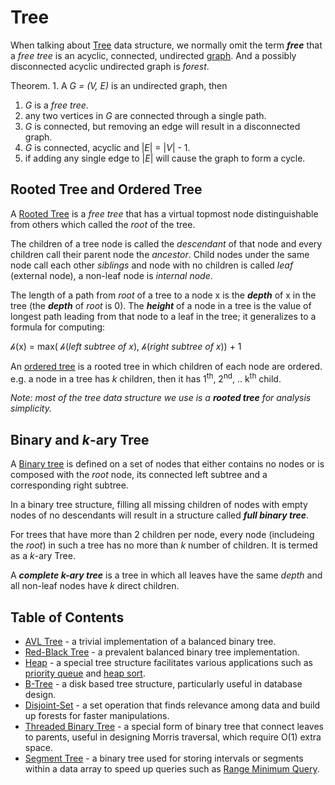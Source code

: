 # Tree

When talking about [Tree](#tree) data structure, we normally omit the term _**free**_ that a _free tree_ is an acyclic, connected, undirected [graph](../graph-algorithms/overview.md). And a possibly disconnected acyclic undirected graph is _forest_.

Theorem. 1. A _G = (V, E)_ is an undirected graph, then

1. _G_ is a _free tree_.
2. any two vertices in _G_ are connected through a single path.
3. _G_ is connected, but removing an edge will result in a disconnected graph.
4. _G_ is connected, acyclic and |_E_| = |_V_| - 1.
5. if adding any single edge to |_E_| will cause the graph to form a cycle.

## Rooted Tree and Ordered Tree

A [Rooted Tree](#rooted-tree-and-ordered-tree) is a _free tree_ that has a virtual topmost node distinguishable from others which called the _root_ of the tree.

The children of a tree node is called the _descendant_ of that node and every children call their parent node the _ancestor_. Child nodes under the same node call each other _siblings_ and node with no children is called _leaf_ (external node), a non-leaf node is _internal node_.

The length of a path from _root_ of a tree to a node x is the _**depth**_ of x in the tree (the _**depth**_ of _root_ is 0). The _**height**_ of a node in a tree is the value of longest path leading from that node to a leaf in the tree; it generalizes to a formula for computing:

&hscr;(x) = max( &hscr;(_left subtree of x_), &hscr;(_right subtree of x_)) + 1

An [ordered tree](#rooted-tree-and-ordered-tree) is a rooted tree in which children of each node are ordered. e.g. a node in a tree has _k_ children, then it has 1<sup>th</sup>, 2<sup>nd</sup>, .. k<sup>th</sup> child.

_Note: most of the tree data structure we use is a **rooted tree** for analysis simplicity._

## Binary and _k_-ary Tree

A [Binary tree](#binary-and-k-ary-tree) is defined on a set of nodes that either contains no nodes or is composed with the _root_ node, its connected left subtree and a corresponding right subtree.

In a binary tree structure, filling all missing children of nodes with empty nodes of no descendants will result in a structure called _**full binary tree**_.

For trees that have more than 2 children per node, every node (includeing the _root_) in such a tree has no more than _k_ number of children. It is termed as a _k_-ary Tree.

A _**complete k-ary tree**_ is a tree in which all leaves have the same _depth_ and all non-leaf nodes have _k_ direct children.

## Table of Contents

* [AVL Tree](avl-tree.md) - a trivial implementation of a balanced binary tree.
* [Red-Black Tree](red-black-tree.md) - a prevalent balanced binary tree implementation.
* [Heap](heap.md) - a special tree structure facilitates various applications such as [priority queue](https://en.wikipedia.org/wiki/Priority_queue) and [heap sort](../sorting/heap-sort.md).
* [B-Tree](b-tree.md) - a disk based tree structure, particularly useful in database design.
* [Disjoint-Set](disjoint-set.md) - a set operation that finds relevance among data and build up forests for faster manipulations.
* [Threaded Binary Tree](threaded-binary-tree.md) - a special form of binary tree that connect leaves to parents, useful in designing Morris traversal, which require &Omicron;(1) extra space.
* [Segment Tree](segment-tree.md) - a binary tree used for storing intervals or segments within a data array to speed up queries such as [Range Minimum Query](segment-tree.md).
